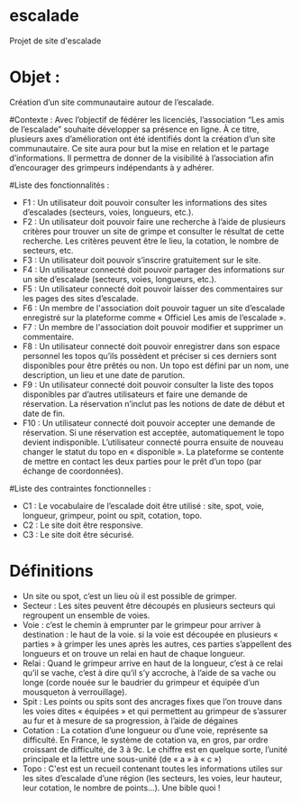 # escalade
Projet de site d'escalade

# Objet :
Création d’un site communautaire autour de l’escalade.

#Contexte :
Avec l’objectif de fédérer les licenciés, l’association “Les amis de l’escalade”
souhaite développer sa présence en ligne. À ce titre, plusieurs axes d’amélioration
ont été identifiés dont la création d’un site communautaire.
Ce site aura pour but la mise en relation et le partage d’informations. Il permettra
de donner de la visibilité à l’association afin d’encourager des grimpeurs
indépendants à y adhérer.

#Liste des fonctionnalités :
- F1 : Un utilisateur doit pouvoir consulter les informations des sites
d’escalades (secteurs, voies, longueurs, etc.).
- F2 : Un utilisateur doit pouvoir faire une recherche à l’aide de plusieurs
critères pour trouver un site de grimpe et consulter le résultat de cette
recherche. Les critères peuvent être le lieu, la cotation, le nombre de
secteurs, etc.
- F3 : Un utilisateur doit pouvoir s’inscrire gratuitement sur le site.
- F4 : Un utilisateur connecté doit pouvoir partager des informations sur un
site d’escalade (secteurs, voies, longueurs, etc.).
- F5 : Un utilisateur connecté doit pouvoir laisser des commentaires sur les
pages des sites d’escalade.
- F6 : Un membre de l'association doit pouvoir taguer un site d’escalade
enregistré sur la plateforme comme « Officiel Les amis de l’escalade ».
- F7 : Un membre de l'association doit pouvoir modifier et supprimer un
commentaire.
- F8 : Un utilisateur connecté doit pouvoir enregistrer dans son espace
personnel les topos qu’ils possèdent et préciser si ces derniers sont
disponibles pour être prêtés ou non.
Un topo est défini par un nom, une description, un lieu et une date de
parution.
- F9 : Un utilisateur connecté doit pouvoir consulter la liste des topos
disponibles par d’autres utilisateurs et faire une demande de réservation.
La réservation n’inclut pas les notions de date de début et date de fin.
- F10 : Un utilisateur connecté doit pouvoir accepter une demande de
réservation. Si une réservation est acceptée, automatiquement le topo
devient indisponible. L’utilisateur connecté pourra ensuite de nouveau
changer le statut du topo en « disponible ».
La plateforme se contente de mettre en contact les deux parties pour le
prêt d’un topo (par échange de coordonnées).

#Liste des contraintes fonctionnelles :
- C1 : Le vocabulaire de l’escalade doit être utilisé : site, spot, voie, longueur,
grimpeur, point ou spit, cotation, topo.
- C2 : Le site doit être responsive.
- C3 : Le site doit être sécurisé.

# Définitions
- Un site ou spot, c’est un lieu où il est possible de grimper.
- Secteur : Les sites peuvent être découpés en plusieurs secteurs qui regroupent un ensemble de voies.
- Voie : c’est le chemin à emprunter par le grimpeur pour arriver à destination : le haut de la voie.
si la voie est découpée en plusieurs « parties » à grimper les unes après les autres, ces parties s’appellent des longueurs et on trouve un relai en haut de chaque longueur.
- Relai : Quand le grimpeur arrive en haut de la longueur, c’est à ce relai qu’il se vache, c’est à dire qu’il s’y accroche, à l’aide de sa vache ou longe (corde nouée sur le baudrier du grimpeur et équipée d’un mousqueton à verrouillage).
- Spit : Les points ou spits sont des ancrages fixes que l’on trouve dans les voies dites « équipées » et qui permettent au grimpeur de s’assurer au fur et à mesure de sa progression, à l’aide de dégaines
- Cotation : La cotation d’une longueur ou d’une voie, représente sa difficulté. En France, le système de cotation va, en gros, par ordre croissant de difficulté, de 3 à 9c. Le chiffre est en quelque sorte, l’unité principale et la lettre une sous-unité (de « a » à « c »)
- Topo : C'est est un recueil contenant toutes les informations utiles sur les sites d’escalade d’une région (les secteurs, les voies, leur hauteur, leur cotation, le nombre de points…). Une bible quoi !